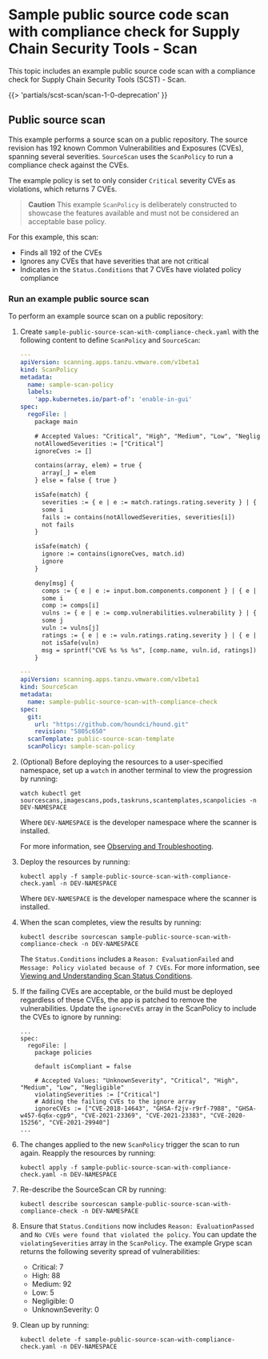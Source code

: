 # Sample public source code scan with compliance check for Supply Chain Security Tools - Scan

This topic includes an example public source code scan with a compliance check for Supply Chain
Security Tools (SCST) - Scan.

{{> 'partials/scst-scan/scan-1-0-deprecation' }}

## <a id="public-source-scan"></a> Public source scan

This example performs a source scan on a public repository. The source revision has 192 known Common
Vulnerabilities and Exposures (CVEs), spanning several severities. `SourceScan` uses the
`ScanPolicy` to run a compliance check against the CVEs.

The example policy is set to only consider `Critical` severity CVEs as violations, which returns 7
CVEs.

> **Caution** This example `ScanPolicy` is deliberately constructed to showcase the features
> available and must not be considered an acceptable base policy.

For this example, this scan:

- Finds all 192 of the CVEs
- Ignores any CVEs that have severities that are not critical
- Indicates in the `Status.Conditions` that 7 CVEs have violated policy compliance

### <a id="public-source-scan-proc"></a> Run an example public source scan

To perform an example source scan on a public repository:

1. Create `sample-public-source-scan-with-compliance-check.yaml` with the following content to
   define `ScanPolicy` and `SourceScan`:

    ```yaml
    ---
    apiVersion: scanning.apps.tanzu.vmware.com/v1beta1
    kind: ScanPolicy
    metadata:
      name: sample-scan-policy
      labels:
        'app.kubernetes.io/part-of': 'enable-in-gui'
    spec:
      regoFile: |
        package main

        # Accepted Values: "Critical", "High", "Medium", "Low", "Negligible", "UnknownSeverity"
        notAllowedSeverities := ["Critical"]
        ignoreCves := []

        contains(array, elem) = true {
          array[_] = elem
        } else = false { true }

        isSafe(match) {
          severities := { e | e := match.ratings.rating.severity } | { e | e := match.ratings.rating[_].severity }
          some i
          fails := contains(notAllowedSeverities, severities[i])
          not fails
        }

        isSafe(match) {
          ignore := contains(ignoreCves, match.id)
          ignore
        }

        deny[msg] {
          comps := { e | e := input.bom.components.component } | { e | e := input.bom.components.component[_] }
          some i
          comp := comps[i]
          vulns := { e | e := comp.vulnerabilities.vulnerability } | { e | e := comp.vulnerabilities.vulnerability[_] }
          some j
          vuln := vulns[j]
          ratings := { e | e := vuln.ratings.rating.severity } | { e | e := vuln.ratings.rating[_].severity }
          not isSafe(vuln)
          msg = sprintf("CVE %s %s %s", [comp.name, vuln.id, ratings])
        }

    ---
    apiVersion: scanning.apps.tanzu.vmware.com/v1beta1
    kind: SourceScan
    metadata:
      name: sample-public-source-scan-with-compliance-check
    spec:
      git:
        url: "https://github.com/houndci/hound.git"
        revision: "5805c650"
      scanTemplate: public-source-scan-template
      scanPolicy: sample-scan-policy
    ```

1. (Optional) Before deploying the resources to a user-specified namespace, set up a `watch` in
   another terminal to view the progression by running:

   ```console
   watch kubectl get sourcescans,imagescans,pods,taskruns,scantemplates,scanpolicies -n DEV-NAMESPACE
   ```

   Where `DEV-NAMESPACE` is the developer namespace where the scanner is installed.

   For more information, see [Observing and Troubleshooting](../observing.hbs.md).

1. Deploy the resources by running:

   ```console
   kubectl apply -f sample-public-source-scan-with-compliance-check.yaml -n DEV-NAMESPACE
   ```

   Where `DEV-NAMESPACE` is the developer namespace where the scanner is installed.

1. When the scan completes, view the results by running:

   ```console
   kubectl describe sourcescan sample-public-source-scan-with-compliance-check -n DEV-NAMESPACE
   ```

   The `Status.Conditions` includes a `Reason: EvaluationFailed` and
   `Message: Policy violated because of 7 CVEs`. For more information, see
   [Viewing and Understanding Scan Status Conditions](../results.hbs.md).

1. If the failing CVEs are acceptable, or the build must be deployed regardless of these CVEs, the
   app is patched to remove the vulnerabilities. Update the `ignoreCVEs` array in the ScanPolicy to
   include the CVEs to ignore by running:

   ```console
   ...
   spec:
     regoFile: |
       package policies

       default isCompliant = false

       # Accepted Values: "UnknownSeverity", "Critical", "High", "Medium", "Low", "Negligible"
       violatingSeverities := ["Critical"]
       # Adding the failing CVEs to the ignore array
       ignoreCVEs := ["CVE-2018-14643", "GHSA-f2jv-r9rf-7988", "GHSA-w457-6q6x-cgp9", "CVE-2021-23369", "CVE-2021-23383", "CVE-2020-15256", "CVE-2021-29940"]
   ...
   ```

1. The changes applied to the new `ScanPolicy` trigger the scan to run again. Reapply the resources
   by running:

   ```console
   kubectl apply -f sample-public-source-scan-with-compliance-check.yaml -n DEV-NAMESPACE
   ```

1. Re-describe the SourceScan CR by running:

   ```console
   kubectl describe sourcescan sample-public-source-scan-with-compliance-check -n DEV-NAMESPACE
   ```

1. Ensure that `Status.Conditions` now includes `Reason: EvaluationPassed` and
   `No CVEs were found that violated the policy`. You can update the `violatingSeverities` array in
   the `ScanPolicy`. The example Grype scan returns the following severity spread of
   vulnerabilities:

   - Critical: 7
   - High: 88
   - Medium: 92
   - Low: 5
   - Negligible: 0
   - UnknownSeverity: 0

1. Clean up by running:

   ```console
   kubectl delete -f sample-public-source-scan-with-compliance-check.yaml -n DEV-NAMESPACE
   ```
